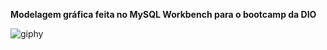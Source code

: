 **Modelagem gráfica feita no MySQL Workbench para o bootcamp da DIO**


![giphy](https://user-images.githubusercontent.com/112970416/220215724-fa79a1a1-e367-4d45-af30-af90531969cd.gif)
